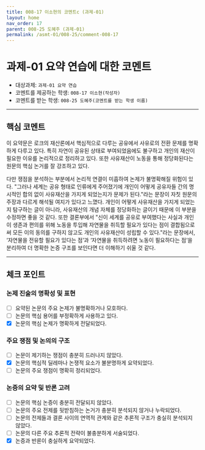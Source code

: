 ```yaml
---
title: 008-17 이소현의 코멘트c (과제-01) 
layout: home
nav_order: 17
parent: 008-25 도혜주 (과제-01)
permalink: /asmt-01/008-25/comment-008-17
---
```


# 과제-01 요약 연습에 대한 코멘트

- 대상과제: `과제-01 요약 연습`
- 코멘트를 제공하는 학생: `008-17 이소현(작성자)` 
- 코멘트를 받는 학생: `008-25 도혜주(코멘트를 받는 학생 이름)`  

---

## 핵심 코멘트

 이 요약문은 로크의 재산론에서 핵심적으로 다루는 공유에서 사유로의 전환 문제를 명확하게 다루고 있다. 특히 자연이 공유된 상태로 부여되었음에도 불구하고 개인의 재산이 필요한 이유를 논리적으로 정리하고 있다. 또한 사유재산이 노동을 통해 정당화된다는 원문의 핵심 논거를 잘 강조하고 있다. 

 다만 쟁점을 분석하는 부분에서 논리적 연결이 미흡하여 논제가 불명확해질 위험이 있다. "그러나 세계는 공유 형태로 인류에게 주어졌기에 개인이 어떻게 공유자들 간의 명시적인 합의 없이 사유재산을 가지게 되었는지가 문제가 된다."라는 문장이 자칫 원문의 주장과 다르게 해석될 여지가 있다고 느꼈다. 개인이 어떻게 사유재산을 가지게 되었는지 탐구하는 글이 아니라, 사유재산의 개념 자체를 정당화하는 글이기 때문에 이 부분을 수정하면 좋을 것 같다. 또한 결론부에서 "신이 세계를 공유로 부여했다는 사실과 개인이 생존과 편의를 위해 노동을 투입해 자연물을 취득할 필요가 있다는 점이 결합됨으로써 모든 이의 동의를 구하지 않고도 개인의 사유재산이 성립할 수 있다."라는 문장에서, ‘자연물을 전유할 필요가 있다는 점’과 ‘자연물을 취득하려면 노동이 필요하다는 점’을 분리하여 더 명확한 논증 구조를 보인다면 더 이해하기 쉬울 것 같다.

---

## 체크 포인트

### 논제 진술의 명확성 및 표현  
- [ ] 요약된 논문의 주요 논제가 불명확하거나 모호하다.  
- [ ] 논문의 핵심 용어를 부정확하게 사용하고 있다.  
- [x] 논문의 핵심 논제가 명확하게 전달되었다.  

### 주요 쟁점 및 논의의 구조  
- [ ] 논문이 제기하는 쟁점이 충분히 드러나지 않았다.  
- [x] 논문의 핵심적 딜레마나 논쟁적 요소가 불분명하게 요약되었다.  
- [ ] 논문의 주요 쟁점이 명확히 정리되었다.  

### 논증의 요약 및 반론 고려  
- [ ] 논문의 핵심 논증이 충분히 전달되지 않았다.  
- [ ] 논문의 주요 전제를 뒷받침하는 논거가 충분히 분석되지 않거나 누락되었다.  
- [ ] 논문의 전제들과 결론 사이의 연역적 관계와 같은 추론적 구조가 충실히 분석되지 않았다.  
- [ ] 논문의 다른 주요 추론적 전략이 불충분하게 서술되었다.
- [x] 논증과 반론이 충실하게 요약되었다. 